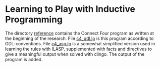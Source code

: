 # Learning to Play with Inductive Programming

The directory [reference](./reference/) contains the Connect Four program as written at the beginning of the research. File [c4_gdl.lp](./reference/c4_gdl.lp) is this program according to GDL-conventions. File [c4_asp.lp](./reference/c4_asp.lp) is a somewhat simplified version used in learning the rules with ILASP, supplemented with facts and directives to give a meaningful output when solved with clingo. The output of the program is added. 
